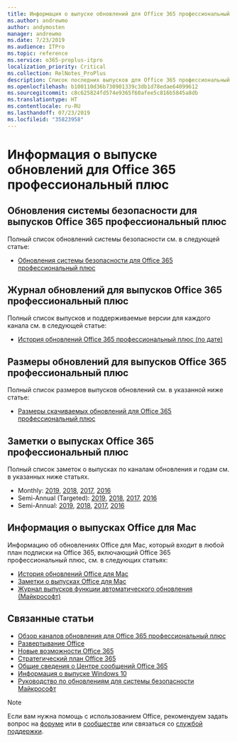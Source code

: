 ```yaml
---
title: Информация о выпуске обновлений для Office 365 профессиональный плюс
ms.author: andrewmo
author: andymosten
manager: andrewmo
ms.date: 7/23/2019
ms.audience: ITPro
ms.topic: reference
ms.service: o365-proplus-itpro
localization_priority: Critical
ms.collection: RelNotes_ProPlus
description: Список последних выпусков для Office 365 профессиональный плюс для каждого канала обновления и ссылки на заметки о выпусках и историю обновлений для ИТ-специалистов
ms.openlocfilehash: b100110d36b730901339c3db1d78edae64099612
ms.sourcegitcommit: c8c625824fd574e9365f60afee5c816b5845a8db
ms.translationtype: HT
ms.contentlocale: ru-RU
ms.lasthandoff: 07/23/2019
ms.locfileid: "35823958"
---
```

# <a name="release-information-for-updates-to-office-365-proplus"></a>Информация о выпуске обновлений для Office 365 профессиональный плюс


## <a name="security-updates-for-office-365-proplus-releases"></a>Обновления системы безопасности для выпусков Office 365 профессиональный плюс

Полный список обновлений системы безопасности см. в следующей статье:
 - [Обновления системы безопасности для Office 365 профессиональный плюс](office365-proplus-security-updates.md)


## <a name="update-history-for-office-365-proplus-releases"></a>Журнал обновлений для выпусков Office 365 профессиональный плюс

Полный список выпусков и поддерживаемые версии для каждого канала см. в следующей статье:
 - [История обновлений Office 365 профессиональный плюс (по дате)](update-history-office365-proplus-by-date.md)


 ## <a name="update-sizes-for-office-365-proplus-releases"></a>Размеры обновлений для выпусков Office 365 профессиональный плюс

Полный список размеров выпусков обновлений см. в указанной ниже статье:
 - [Размеры скачиваемых обновлений для Office 365 профессиональный плюс](download-sizes-office365-proplus-updates.md)

## <a name="release-notes-for-office-365-proplus-releases"></a>Заметки о выпусках Office 365 профессиональный плюс

Полный список заметок о выпусках по каналам обновления и годам см. в указанных ниже статьях.
 - Monthly: [2019](monthly-channel-2019.md), [2018](monthly-channel-2018.md), [2017](monthly-channel-2017.md), [2016](monthly-channel-2016.md)
 - Semi-Annual (Targeted): [2019](semi-annual-channel-targeted-2019.md), [2018](semi-annual-channel-targeted-2018.md), [2017](semi-annual-channel-targeted-2017.md), [2016](semi-annual-channel-targeted-2016.md)
 - Semi-Annual: [2019](semi-annual-channel-2019.md), [2018](semi-annual-channel-2018.md), [2017](semi-annual-channel-2017.md), [2016](semi-annual-channel-2016.md)

## <a name="office-for-mac-release-information"></a>Информация о выпусках Office для Mac

Информацию об обновлениях Office для Mac, который входит в любой план подписки на Office 365, включающий Office 365 профессиональный плюс, см. в следующих статьях:
 - [История обновлений Office для Mac](update-history-office-for-mac.md)
 - [Заметки о выпусках Office для Mac](release-notes-office-for-mac.md)
 - [Журнал выпусков функции автоматического обновления (Майкрософт)](release-history-microsoft-autoupdate.md)


## <a name="related-topics"></a>Связанные статьи

- [Обзор каналов обновления для Office 365 профессиональный плюс](https://docs.microsoft.com/DeployOffice/overview-of-update-channels-for-office-365-proplus)
- [Развертывание Office](https://docs.microsoft.com/deployoffice/)
- [Новые возможности Office 365](https://support.office.com/article/95c8d81d-08ba-42c1-914f-bca4603e1426)
- [Стратегический план Office 365](https://products.office.com/business/office-365-roadmap)
- [Общие сведения о Центре сообщений Office 365](https://support.office.com/article/38fb3333-bfcc-4340-a37b-deda509c2093)
- [Информация о выпуске Windows 10](https://www.microsoft.com/itpro/windows-10/release-information)
- [Руководство по обновлениям для системы безопасности Майкрософт](https://portal.msrc.microsoft.com/)

> [!NOTE]
> Если вам нужна помощь с использованием Office, рекомендуем задать вопрос на [форуме](https://answers.microsoft.com/) или в [сообществе](https://techcommunity.microsoft.com/) или связаться со [службой поддержки](https://support.microsoft.com/contactus).
